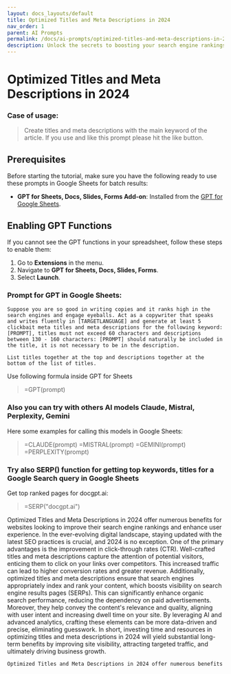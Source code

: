 ```yaml
---
layout: docs_layouts/default
title: Optimized Titles and Meta Descriptions in 2024
nav_order: 1
parent: AI Prompts
permalink: /docs/ai-prompts/optimized-titles-and-meta-descriptions-in-2024
description: Unlock the secrets to boosting your search engine rankings with our in-depth guide on Optimized Titles and Meta Descriptions in 2024. Discover best practices, expert tips, and actionable strategies for crafting compelling, SEO-friendly titles and meta descriptions that drive traffic and improve visibility.
---
```


# Optimized Titles and Meta Descriptions in 2024

### Case of usage:
> Create titles and meta descriptions with the main keyword of the article. If you use and like this prompt please hit the like button.

## Prerequisites

Before starting the tutorial, make sure you have the following ready to use these prompts in Google Sheets for batch results:

- **GPT for Sheets, Docs, Slides, Forms Add-on**: Installed from the [GPT for Google Sheets](https://workspace.google.com/u/0/marketplace/app/gpt_for_sheets_docs_forms_slides/466607203252).

## Enabling GPT Functions

If you cannot see the GPT functions in your spreadsheet, follow these steps to enable them:

1. Go to **Extensions** in the menu.
2. Navigate to **GPT for Sheets, Docs, Slides, Forms**.
3. Select **Launch**.


### Prompt for GPT in Google Sheets:
```shell
Suppose you are so good in writing copies and it ranks high in the search engines and engage eyeballs. Act as a copywriter that speaks and writes fluently in [TARGETLANGUAGE] and generate at least 5 clickbait meta titles and meta descriptions for the following keyword: [PROMPT], titles must not exceed 60 characters and descriptions between 130 - 160 characters: [PROMPT] should naturally be included in the title, it is not necessary to be in the description.

List titles together at the top and descriptions together at the bottom of the list of titles.
```

Use following formula inside GPT for Sheets
> =GPT(prompt)

### Also you can try with others AI models Claude, Mistral, Perplexity, Gemini
Here some examples for calling this models in Google Sheets:

> =CLAUDE(prompt)
> =MISTRAL(prompt)
> =GEMINI(prompt)
> =PERPLEXITY(prompt)


### Try also SERP() function for getting top keywords, titles for a Google Search query in Google Sheets

Get top ranked pages for docgpt.ai:

> =SERP("docgpt.ai")



Optimized Titles and Meta Descriptions in 2024 offer numerous benefits for websites looking to improve their search engine rankings and enhance user experience. In the ever-evolving digital landscape, staying updated with the latest SEO practices is crucial, and 2024 is no exception. One of the primary advantages is the improvement in click-through rates (CTR). Well-crafted titles and meta descriptions capture the attention of potential visitors, enticing them to click on your links over competitors. This increased traffic can lead to higher conversion rates and greater revenue. Additionally, optimized titles and meta descriptions ensure that search engines appropriately index and rank your content, which boosts visibility on search engine results pages (SERPs). This can significantly enhance organic search performance, reducing the dependency on paid advertisements. Moreover, they help convey the content's relevance and quality, aligning with user intent and increasing dwell time on your site. By leveraging AI and advanced analytics, crafting these elements can be more data-driven and precise, eliminating guesswork. In short, investing time and resources in optimizing titles and meta descriptions in 2024 will yield substantial long-term benefits by improving site visibility, attracting targeted traffic, and ultimately driving business growth.

```markdown
Optimized Titles and Meta Descriptions in 2024 offer numerous benefits for websites looking to improve their search engine rankings and enhance user experience. In the ever-evolving digital landscape, staying updated with the latest SEO practices is crucial, and 2024 is no exception. One of the primary advantages is the improvement in click-through rates (CTR). Well-crafted titles and meta descriptions capture the attention of potential visitors, enticing them to click on your links over competitors. This increased traffic can lead to higher conversion rates and greater revenue. Additionally, optimized titles and meta descriptions ensure that search engines appropriately index and rank your content, which boosts visibility on search engine results pages (SERPs). This can significantly enhance organic search performance, reducing the dependency on paid advertisements. Moreover, they help convey the content's relevance and quality, aligning with user intent and increasing dwell time on your site. By leveraging AI and advanced analytics, crafting these elements can be more data-driven and precise, eliminating guesswork. In short, investing time and resources in optimizing titles and meta descriptions in 2024 will yield substantial long-term benefits by improving site visibility, attracting targeted traffic, and ultimately driving business growth.
```
